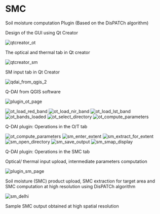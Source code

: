 # SMC
Soil moisture computation Plugin (Based on the DisPATCh algorithm)

Design of the GUI using Qt Creator

![qtcreator_ot](https://github.com/nehakn/SMC/assets/105640974/9d03cbe6-0ab5-4bc1-9aa5-4b219b18cfff)

The optical and thermal tab in Qt creator

![qtcreator_sm](https://github.com/nehakn/SMC/assets/105640974/8898a8ae-87fd-4b45-94b8-4a0edfb7f529)

SM input tab in Qt Creator

![qdai_from_qgis_2](https://github.com/nehakn/SMC/assets/105640974/77300d0d-4085-46c1-a326-431fa56dc131)

Q-DAI from QGIS software

![plugin_ot_page](https://user-images.githubusercontent.com/105640974/205916873-c4e6479d-5e09-4634-aad4-b525d77588af.jpg)

![ot_load_red_band](https://github.com/nehakn/SMC/assets/105640974/95d210c4-e6fe-4083-ab95-f6fdbe5f7ce6)
![ot_load_nir_band](https://github.com/nehakn/SMC/assets/105640974/889e9b49-a7a7-4079-9d08-14cbb912dd2c)
![ot_load_lst_band](https://github.com/nehakn/SMC/assets/105640974/6cea3f4f-2b76-443c-9640-98bf5f958cb8)
![ot_bands_loaded](https://github.com/nehakn/SMC/assets/105640974/5af6554b-6a8a-4ccb-a37b-59f69bf56150)
![ot_select_directory](https://github.com/nehakn/SMC/assets/105640974/b7887508-23e9-46f0-a002-aced84c8a156)
![ot_compute_parameters](https://github.com/nehakn/SMC/assets/105640974/9bd550e5-ddcc-4dbd-9a2a-da3849c1c3da)

Q-DAI plugin: Operations in the O/T tab

![ot_compute_parameters](https://github.com/nehakn/SMC/assets/105640974/ca261434-7cf1-437b-9b3b-d5b1aac1aca0)
![sm_enter_extent](https://github.com/nehakn/SMC/assets/105640974/86f127c8-5411-4662-bd2e-0cb1a843e97c)
![sm_extract_for_extent](https://github.com/nehakn/SMC/assets/105640974/1a496183-bcea-415e-a83c-1d3d6cd3d7b0)
![sm_open_directory](https://github.com/nehakn/SMC/assets/105640974/52533158-dda8-463f-b0d6-cc0d0b2448d9)
![sm_save_output](https://github.com/nehakn/SMC/assets/105640974/96873484-1b88-43f5-b800-45a53e95579a)
![sm_smap_display](https://github.com/nehakn/SMC/assets/105640974/589171c7-d194-4a80-89ca-0a57f2ea2576)

Q-DAI plugin: Operations in the SMC tab

Optical/ thermal input upload, intermediate parameters computation

![plugin_sm_page](https://user-images.githubusercontent.com/105640974/205916918-3d2fa68a-7ada-4f33-8cda-8c051b5661d5.jpg)

Soil moisture (SMC) product upload, SMC extraction for target area and SMC computation at high resolution using DisPATCh algorithm

![sm_delhi](https://user-images.githubusercontent.com/105640974/205917305-a4338091-3231-47fc-bb53-fde3f31078b2.jpg)

Sample SMC output obtained at high spatial resolution
